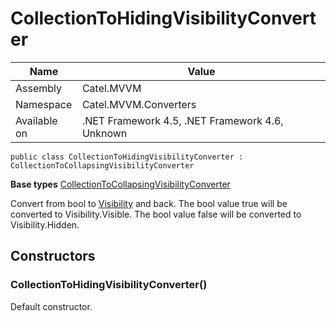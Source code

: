 

# CollectionToHidingVisibilityConverter

Name|Value
---|---
Assembly|Catel.MVVM
Namespace|Catel.MVVM.Converters
Available on|.NET Framework 4.5, .NET Framework 4.6, Unknown

```
public class CollectionToHidingVisibilityConverter : CollectionToCollapsingVisibilityConverter
```

**Base types**
[CollectionToCollapsingVisibilityConverter](/Catel.MVVM\Catel\MVVM\Converters\CollectionToCollapsingVisibilityConverter.md)


Convert from bool to [Visibility](#) and back. The bool value true will be converted to Visibility.Visible. The bool value false will be converted to Visibility.Hidden.



## Constructors

### CollectionToHidingVisibilityConverter()

Default constructor.



